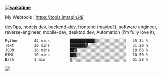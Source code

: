 **[![wakatime](https://wakatime.com/badge/user/87646243-158a-4241-a3cb-668e1fa2dbb8.svg)](https://wakatime.com/@87646243-158a-4241-a3cb-668e1fa2dbb8?style=plastic)**


My Webtools : https://tools.imtaqin.id/


devOps, nodejs dev, backend-dev, frontend (maybe?), software engineer, reverse-engineer, mobile-dev, desktop dev, Automation (i'm fully love it), 

<!--START_SECTION:waka-->

```txt
Python       44 mins         ███████████▒░░░░░░░░░░░░░   45.34 %
Text         30 mins         ███████▓░░░░░░░░░░░░░░░░░   31.20 %
JSON         10 mins         ██▓░░░░░░░░░░░░░░░░░░░░░░   10.63 %
HTML         10 mins         ██▓░░░░░░░░░░░░░░░░░░░░░░   10.50 %
Bash         1 min           ▒░░░░░░░░░░░░░░░░░░░░░░░░   01.58 %
```

<!--END_SECTION:waka-->

<img src="https://github-readme-activity-graph-fjqz177.vercel.app/graph?username=fdciabdul&theme=github-dark"/>
